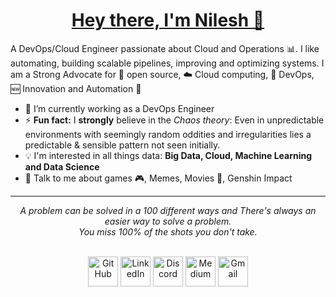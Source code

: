 <h1 align="center"><a href="https://nileshgadgi.alwaysdata.net">Hey there, I'm Nilesh 👋</a></h1>

A DevOps/Cloud Engineer passionate about Cloud and Operations :bar_chart:. I like automating, building scalable pipelines, improving and optimizing systems. I am a Strong Advocate for 📜 open source, :cloud: Cloud computing, 🚀 DevOps, :new: Innovation and Automation :robot: 

- 🌱 I’m currently working as a DevOps Engineer
- ⚡ **Fun fact:** I **strongly** believe in the *Chaos theory*: Even in unpredictable environments with seemingly random oddities and irregularities lies a predictable & sensible pattern not seen initially.
- :bulb: I'm interested in all things data: **Big Data, Cloud, Machine Learning and Data Science**
- 💬 Talk to me about games 🎮, Memes, Movies 🎥, Genshin Impact

<hr>
<p align="center">
   <i>A problem can be solved in a 100 different ways and There's always an easier way to solve a problem.</i>
   <br>
   <i>You miss 100% of the shots you don't take.</i>
   <br>
<br>
<p align="center">
  <a href="https://github.com/nileshgadgi">
    <picture>
      <source media="(prefers-color-scheme: dark)" srcset="https://cdn.simpleicons.org/github/white">
      <img alt="GitHub" title="GitHub" height="48" width="48" src="https://cdn.simpleicons.org/github"></picture></a>
  <a href="https://www.linkedin.com/in/nilesh-gadgi/">
    <img alt="LinkedIn" title="LinkedIn" height="48" width="48" src="https://cdn.simpleicons.org/linkedin"></a>
  <a href="https://discord.gg/kG6vfs9M">
    <img alt="Discord" title="Discord" height="48" width="48" src="https://cdn.simpleicons.org/discord"></a>
  <a href="https://medium.com/@nilesh.gadgi">
    <picture>
      <source media="(prefers-color-scheme: dark)" srcset="https://cdn.simpleicons.org/medium/white">
      <img alt="Medium" title="Medium" height="48" width="48" src="https://cdn.simpleicons.org/medium"></picture></a>
  <a href="mailto:gadginileshp@gmail.com">
    <img alt="Gmail" title="Gmail" height="48" width="48" src="https://cdn.simpleicons.org/gmail"></a>
</p>
